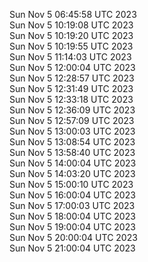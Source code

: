 Sun Nov  5 06:45:58 UTC 2023 <br/>
Sun Nov  5 10:19:08 UTC 2023 <br/>
Sun Nov  5 10:19:20 UTC 2023 <br/>
Sun Nov  5 10:19:55 UTC 2023 <br/>
Sun Nov  5 11:14:03 UTC 2023 <br/>
Sun Nov  5 12:00:04 UTC 2023 <br/>
Sun Nov  5 12:28:57 UTC 2023 <br/>
Sun Nov  5 12:31:49 UTC 2023 <br/>
Sun Nov  5 12:33:18 UTC 2023 <br/>
Sun Nov  5 12:36:09 UTC 2023 <br/>
Sun Nov  5 12:57:09 UTC 2023 <br/>
Sun Nov  5 13:00:03 UTC 2023 <br/>
Sun Nov  5 13:08:54 UTC 2023 <br/>
Sun Nov  5 13:58:40 UTC 2023 <br/>
Sun Nov  5 14:00:04 UTC 2023 <br/>
Sun Nov  5 14:03:20 UTC 2023 <br/>
Sun Nov  5 15:00:10 UTC 2023 <br/>
Sun Nov  5 16:00:04 UTC 2023 <br/>
Sun Nov  5 17:00:03 UTC 2023 <br/>
Sun Nov  5 18:00:04 UTC 2023 <br/>
Sun Nov  5 19:00:04 UTC 2023 <br/>
Sun Nov  5 20:00:04 UTC 2023 <br/>
Sun Nov  5 21:00:04 UTC 2023 <br/>
